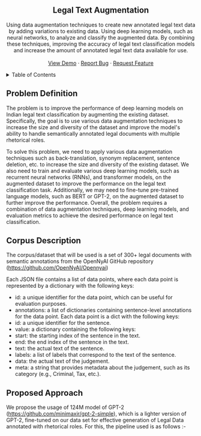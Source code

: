 <div id="top"></div>

<br />
<div align="center">

<h2 align="center">Legal Text Augmentation</h2>
<!-- <h3 align="center">Milestone 1</h3> -->

  <p align="center">
    Using data augmentation techniques to create new annotated legal text data by adding variations to existing data. Using deep learning models, such as neural networks, to analyze and classify the augmented data. By combining these techniques, improving the accuracy of legal text classification models and increase the amount of annotated legal text data available for use.
    <br />
    <br />
    <a href="https://github.com/Shreyasi2002/Legal-Augmentation">View Demo</a>
    ·
    <a href="https://github.com/Shreyasi2002/Legal-Augmentation/issues">Report Bug</a>
    ·
    <a href="https://github.com/Shreyasi2002/Legal-Augmentation/issues">Request Feature</a>
  </p>
</div>

<!-- TABLE OF CONTENTS -->
<details>
  <summary>Table of Contents</summary>
  <ol>
    <li>
      <a href="#problem-definition">Problem Definition</a>
      <ul>
        <li><a href="#corpus-description">Corpus Description</a></li>
      </ul>
    </li>
    <li>
      <a href="#proposed approach">Proposed Approach</a>
      <ul>
        <li><a href="#experiments-and-results">Experiments and Results</a></li>
        <li><a href="#future-directions">Future Direction</a></li>
      </ul>
    </li>
      </ol>
</details>


<!-- PROBLEM DEFINITION -->
## Problem Definition
The problem is to improve the performance of deep learning models on Indian legal text classification by augmenting the existing dataset. Specifically, the goal is to use various data augmentation techniques to increase the size and diversity of the dataset and improve the model's ability to handle semantically annotated legal documents with multiple rhetorical roles.

To solve this problem, we need to apply various data augmentation techniques such as back-translation, synonym replacement, sentence deletion, etc. to increase the size and diversity of the existing dataset. We also need to train and evaluate various deep learning models, such as recurrent neural networks (RNNs), and transformer models, on the augmented dataset to improve the performance on the legal text classification task. Additionally, we may need to fine-tune pre-trained language models, such as BERT or GPT-2, on the augmented dataset to further improve the performance. Overall, the problem requires a combination of data augmentation techniques, deep learning models, and evaluation metrics to achieve the desired performance on legal text classification.


<!-- CORPUS DESCRIPTION -->
## Corpus Description
The corpus/dataset that will be used is a set of 300+ legal documents with semantic annotations from the OpenNyAI GitHub repository (https://github.com/OpenNyAI/Opennyai) 

Each JSON file contains a list of data points, where each data point is represented by a dictionary with the following keys:
 - id: a unique identifier for the data point, which can be useful for evaluation purposes.
 - annotations: a list of dictionaries containing sentence-level annotations for the data point. Each data point is a dict with the following keys:
 - id: a unique identifier for the sentence.
 - value: a dictionary containing the following keys:
 - start: the starting index of the sentence in the text.
 - end: the end index of the sentence in the text.
 - text: the actual text of the sentence.
 - labels: a list of labels that correspond to the text of the sentence.
 - data: the actual text of the judgement.
 - meta: a string that provides metadata about the judgement, such as its category (e.g., Criminal, Tax, etc.).
 
<!-- PROPOSED APPROACH -->
## Proposed Approach
We propose the usage of 124M model of GPT-2 (https://github.com/minimaxir/gpt-2-simple), which is a lighter version of GPT-2, fine-tuned on our data set for effective generation of Legal Data annotated with rhetorical roles.
For this, the pipeline used is as follows :-
